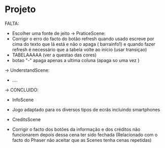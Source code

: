 # Projeto
FALTA:
* Escolher uma fonte de jeito 
-> PraticeScene:
* Corrigir o erro do facto do botão refresh quando usado escreve por cima do texto que lá está e não o apaga ( barrainfo1) e quando fazer refresh é necessário que a tabela volte ao início (usar transiçao)
* TABELAAAAA  (ver a questao das cores)
* botao "-" apaga apenas a ultima coluna (apaga so uma vez )

-> UnderstandScene:
* .... 





-> CONCLUIDO:

* InfoScene 

* Jogo adaptado para os diversos tipos de ecrãs incluindo smartphones

*  CreditsScene

* Corrigir o facto dos botões da informação e dos créditos não funcionarem depois dessa cena ter sido fechada (Relacionado com o facto do Phaser não aceitar que as Scenes tenha cenas repetidas) 


